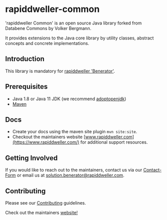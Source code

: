 # rapiddweller-common

'rapiddweller Common' is an open source Java library forked from Databene Commons by Volker Bergmann.

It provides extensions to the Java core library by utility classes, abstract concepts
and concrete implementations.

## Introduction

This library is mandatory for [rapiddweller 'Benerator'](https://www.benerator.de).

## Prerequisites

- Java 1.8 or Java 11 JDK (we recommend [adoptopenjdk](https://adoptopenjdk.net/))
- [Maven](https://maven.apache.org/)

## Docs

- Create your docs using the maven site plugin `mvn site:site`. 
- Checkout the maintainers website [www.rapiddweller.com](https://www.rapiddweller.com/) 
  for additional support resources.  
  

## Getting Involved

If you would like to reach out to the maintainers, contact us via our 
[Contact-Form](https://www.benerator.de/contact-us) or email us at 
[solution.benerator@rapiddweller.com](mailto:solution.benerator@rapiddweller.com).


## Contributing

Please see our [Contributing](CONTRIBUTING.md) guidelines. 

Check out the maintainers [website!](https://rapiddweller.com)
